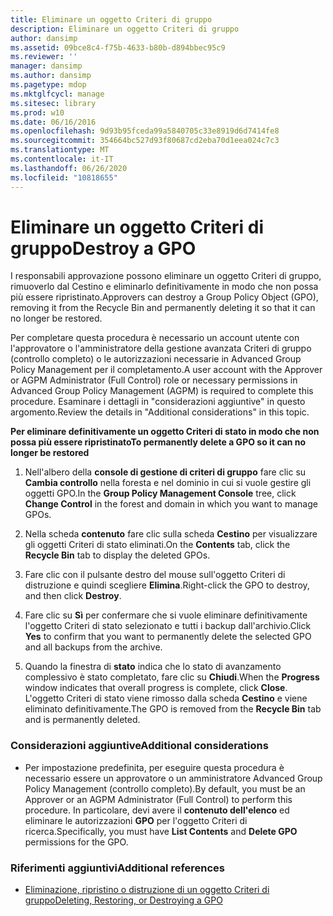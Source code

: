 ```yaml
---
title: Eliminare un oggetto Criteri di gruppo
description: Eliminare un oggetto Criteri di gruppo
author: dansimp
ms.assetid: 09bce8c4-f75b-4633-b80b-d894bbec95c9
ms.reviewer: ''
manager: dansimp
ms.author: dansimp
ms.pagetype: mdop
ms.mktglfcycl: manage
ms.sitesec: library
ms.prod: w10
ms.date: 06/16/2016
ms.openlocfilehash: 9d93b95fceda99a5840705c33e8919d6d7414fe8
ms.sourcegitcommit: 354664bc527d93f80687cd2eba70d1eea024c7c3
ms.translationtype: MT
ms.contentlocale: it-IT
ms.lasthandoff: 06/26/2020
ms.locfileid: "10818655"
---
```

# <span data-ttu-id="f092c-103">Eliminare un oggetto Criteri di gruppo</span><span class="sxs-lookup"><span data-stu-id="f092c-103">Destroy a GPO</span></span>


<span data-ttu-id="f092c-104">I responsabili approvazione possono eliminare un oggetto Criteri di gruppo, rimuoverlo dal Cestino e eliminarlo definitivamente in modo che non possa più essere ripristinato.</span><span class="sxs-lookup"><span data-stu-id="f092c-104">Approvers can destroy a Group Policy Object (GPO), removing it from the Recycle Bin and permanently deleting it so that it can no longer be restored.</span></span>

<span data-ttu-id="f092c-105">Per completare questa procedura è necessario un account utente con l'approvatore o l'amministratore della gestione avanzata Criteri di gruppo (controllo completo) o le autorizzazioni necessarie in Advanced Group Policy Management per il completamento.</span><span class="sxs-lookup"><span data-stu-id="f092c-105">A user account with the Approver or AGPM Administrator (Full Control) role or necessary permissions in Advanced Group Policy Management (AGPM) is required to complete this procedure.</span></span> <span data-ttu-id="f092c-106">Esaminare i dettagli in "considerazioni aggiuntive" in questo argomento.</span><span class="sxs-lookup"><span data-stu-id="f092c-106">Review the details in "Additional considerations" in this topic.</span></span>

**<span data-ttu-id="f092c-107">Per eliminare definitivamente un oggetto Criteri di stato in modo che non possa più essere ripristinato</span><span class="sxs-lookup"><span data-stu-id="f092c-107">To permanently delete a GPO so it can no longer be restored</span></span>**

1.  <span data-ttu-id="f092c-108">Nell'albero della **console di gestione di criteri di gruppo** fare clic su **Cambia controllo** nella foresta e nel dominio in cui si vuole gestire gli oggetti GPO.</span><span class="sxs-lookup"><span data-stu-id="f092c-108">In the **Group Policy Management Console** tree, click **Change Control** in the forest and domain in which you want to manage GPOs.</span></span>

2.  <span data-ttu-id="f092c-109">Nella scheda **contenuto** fare clic sulla scheda **Cestino** per visualizzare gli oggetti Criteri di stato eliminati.</span><span class="sxs-lookup"><span data-stu-id="f092c-109">On the **Contents** tab, click the **Recycle Bin** tab to display the deleted GPOs.</span></span>

3.  <span data-ttu-id="f092c-110">Fare clic con il pulsante destro del mouse sull'oggetto Criteri di distruzione e quindi scegliere **Elimina**.</span><span class="sxs-lookup"><span data-stu-id="f092c-110">Right-click the GPO to destroy, and then click **Destroy**.</span></span>

4.  <span data-ttu-id="f092c-111">Fare clic su **Sì** per confermare che si vuole eliminare definitivamente l'oggetto Criteri di stato selezionato e tutti i backup dall'archivio.</span><span class="sxs-lookup"><span data-stu-id="f092c-111">Click **Yes** to confirm that you want to permanently delete the selected GPO and all backups from the archive.</span></span>

5.  <span data-ttu-id="f092c-112">Quando la finestra di **stato** indica che lo stato di avanzamento complessivo è stato completato, fare clic su **Chiudi**.</span><span class="sxs-lookup"><span data-stu-id="f092c-112">When the **Progress** window indicates that overall progress is complete, click **Close**.</span></span> <span data-ttu-id="f092c-113">L'oggetto Criteri di stato viene rimosso dalla scheda **Cestino** e viene eliminato definitivamente.</span><span class="sxs-lookup"><span data-stu-id="f092c-113">The GPO is removed from the **Recycle Bin** tab and is permanently deleted.</span></span>

### <span data-ttu-id="f092c-114">Considerazioni aggiuntive</span><span class="sxs-lookup"><span data-stu-id="f092c-114">Additional considerations</span></span>

-   <span data-ttu-id="f092c-115">Per impostazione predefinita, per eseguire questa procedura è necessario essere un approvatore o un amministratore Advanced Group Policy Management (controllo completo).</span><span class="sxs-lookup"><span data-stu-id="f092c-115">By default, you must be an Approver or an AGPM Administrator (Full Control) to perform this procedure.</span></span> <span data-ttu-id="f092c-116">In particolare, devi avere il **contenuto dell'elenco** ed eliminare le autorizzazioni **GPO** per l'oggetto Criteri di ricerca.</span><span class="sxs-lookup"><span data-stu-id="f092c-116">Specifically, you must have **List Contents** and **Delete GPO** permissions for the GPO.</span></span>

### <span data-ttu-id="f092c-117">Riferimenti aggiuntivi</span><span class="sxs-lookup"><span data-stu-id="f092c-117">Additional references</span></span>

-   [<span data-ttu-id="f092c-118">Eliminazione, ripristino o distruzione di un oggetto Criteri di gruppo</span><span class="sxs-lookup"><span data-stu-id="f092c-118">Deleting, Restoring, or Destroying a GPO</span></span>](deleting-restoring-or-destroying-a-gpo-agpm40.md)

 

 





